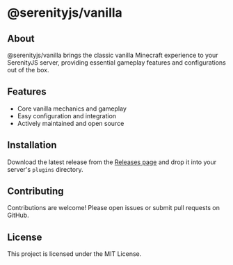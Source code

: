 # @serenityjs/vanilla

## About
@serenityjs/vanilla brings the classic vanilla Minecraft experience to your SerenityJS server, providing essential gameplay features and configurations out of the box.

## Features
- Core vanilla mechanics and gameplay
- Easy configuration and integration
- Actively maintained and open source

## Installation

Download the latest release from the [Releases page](https://github.com/SerenityJS/vanilla/releases) and drop it into your server's `plugins` directory.

## Contributing

Contributions are welcome! Please open issues or submit pull requests on GitHub.

## License

This project is licensed under the MIT License.